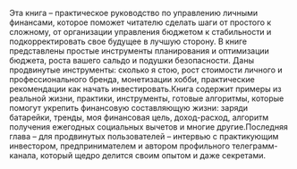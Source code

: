 <!--2024-03-23 16:19:29-->
Эта книга – практическое руководство по управлению личными финансами, которое поможет читателю сделать шаги от простого к сложному, от организации управления бюджетом к стабильности и подкорректировать свое будущее в лучшую сторону. В книге представлены простые инструменты планирования и оптимизации бюджета, роста вашего сальдо и подушки безопасности. Даны продвинутые инструменты: сколько я стою, рост стоимости личного и профессионального бренда, монетизации хобби, практические рекомендации как начать инвестировать.Книга содержит примеры из реальной жизни, практики, инструменты, готовые алгоритмы, которые помогут укрепить финансовую составляющую жизни: заряди батарейки, тренды, моя финансовая цель, доход-расход, алгоритм получения ежегодных социальных вычетов и многие другие.Последняя глава – для продвинутых пользователей – интервью с практикующим инвестором, предпринимателем и автором профильного телеграмм-канала, который щедро делится своим опытом и даже секретами.